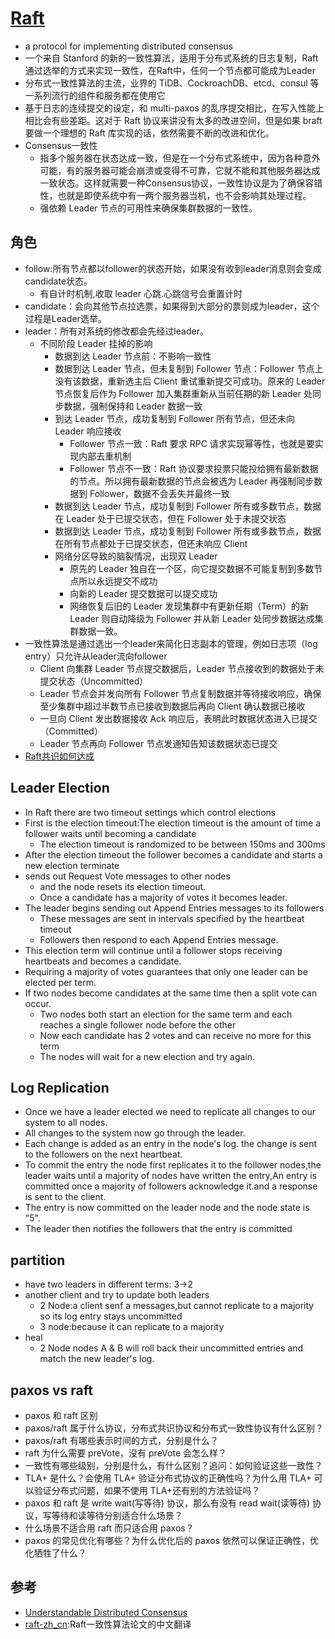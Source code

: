 # [Raft](https://raft.github.io/raft.pdf)

* a protocol for implementing distributed consensus
* 一个来自 Stanford 的新的一致性算法，适用于分布式系统的日志复制，Raft通过选举的方式来实现一致性，在Raft中，任何一个节点都可能成为Leader
* 分布式一致性算法的主流，业界的 TiDB、CockroachDB、etcd、consul 等一系列流行的组件和服务都在使用它
* 基于日志的连续提交的设定，和 multi-paxos 的乱序提交相比，在写入性能上相比会有些差距。这对于 Raft 协议来讲没有太多的改进空间，但是如果 braft 要做一个理想的 Raft 库实现的话，依然需要不断的改进和优化。
* Consensus一致性
  - 指多个服务器在状态达成一致，但是在一个分布式系统中，因为各种意外可能，有的服务器可能会崩溃或变得不可靠，它就不能和其他服务器达成一致状态。这样就需要一种Consensus协议，一致性协议是为了确保容错性，也就是即使系统中有一两个服务器当机，也不会影响其处理过程。
  - 强依赖 Leader 节点的可用性来确保集群数据的一致性。

## 角色

* follow:所有节点都以follower的状态开始，如果没有收到leader消息则会变成candidate状态。
  - 有自计时机制,收取 leader 心跳.心跳信号会重置计时
* candidate：会向其他节点拉选票，如果得到大部分的票则成为leader，这个过程是Leader选举。
* leader：所有对系统的修改都会先经过leader。
  - 不同阶段 Leader 挂掉的影响
    + 数据到达 Leader 节点前：不影响一致性
    + 数据到达 Leader 节点，但未复制到 Follower 节点：Follower 节点上没有该数据，重新选主后 Client 重试重新提交可成功。原来的 Leader 节点恢复后作为 Follower 加入集群重新从当前任期的新 Leader 处同步数据，强制保持和 Leader 数据一致
    + 到达 Leader 节点，成功复制到 Follower 所有节点，但还未向 Leader 响应接收
      * Follower 节点一致：Raft 要求 RPC 请求实现幂等性，也就是要实现内部去重机制
      * Follower 节点不一致：Raft 协议要求投票只能投给拥有最新数据的节点。所以拥有最新数据的节点会被选为 Leader 再强制同步数据到 Follower，数据不会丢失并最终一致
    + 数据到达 Leader 节点，成功复制到 Follower 所有或多数节点，数据在 Leader 处于已提交状态，但在 Follower 处于未提交状态
    + 数据到达 Leader 节点，成功复制到 Follower 所有或多数节点，数据在所有节点都处于已提交状态，但还未响应 Client
    + 网络分区导致的脑裂情况，出现双 Leader
      * 原先的 Leader 独自在一个区，向它提交数据不可能复制到多数节点所以永远提交不成功
      * 向新的 Leader 提交数据可以提交成功
      * 网络恢复后旧的 Leader 发现集群中有更新任期（Term）的新 Leader 则自动降级为 Follower 并从新 Leader 处同步数据达成集群数据一致。
* 一致性算法是通过选出一个leader来简化日志副本的管理，例如日志项（log entry）只允许从leader流向follower
  - Client 向集群 Leader 节点提交数据后，Leader 节点接收到的数据处于未提交状态（Uncommitted）
  - Leader 节点会并发向所有 Follower 节点复制数据并等待接收响应，确保至少集群中超过半数节点已接收到数据后再向 Client 确认数据已接收
  - 一旦向 Client 发出数据接收 Ack 响应后，表明此时数据状态进入已提交（Committed）
  - Leader 节点再向 Follower 节点发通知告知该数据状态已提交
* [Raft共识如何达成](http://thesecretlivesofdata.com/raft/)

## Leader Election

* In Raft there are two timeout settings which control elections
* First is the election timeout:The election timeout is the amount of time a follower waits until becoming a candidate
  - The election timeout is randomized to be between 150ms and 300ms
* After the election timeout the follower becomes a candidate and starts a new election terminate
* sends out Request Vote messages to other nodes
  - and the node resets its election timeout.
  - Once a candidate has a majority of votes it becomes leader.
* The leader begins sending out Append Entries messages to its followers
  - These messages are sent in intervals specified by the heartbeat timeout
  - Followers then respond to each Append Entries message.
* This election term will continue until a follower stops receiving heartbeats and becomes a candidate.
* Requiring a majority of votes guarantees that only one leader can be elected per term.
* If two nodes become candidates at the same time then a split vote can occur.
  - Two nodes both start an election for the same term and each reaches a single follower node before the other
  - Now each candidate has 2 votes and can receive no more for this term
  - The nodes will wait for a new election and try again.

## Log Replication

* Once we have a leader elected we need to replicate all changes to our system to all nodes.
* All changes to the system now go through the leader.
* Each change is added as an entry in the node's log.  the change is sent to the followers on the next heartbeat.
* To commit the entry the node first replicates it to the follower nodes,the leader waits until a majority of nodes have written the entry,An entry is committed once a majority of followers acknowledge it.and a response is sent to the client.
* The entry is now committed on the leader node and the node state is "5".
* The leader then notifies the followers that the entry is committed

## partition

* have two leaders in different terms: 3->2
* another client and try to update both leaders
  - 2 Node:a client senf a messages,but cannot replicate to a majority so its log entry stays uncommitted
  - 3 node:because it can replicate to a majority
* heal
  - 2 Node nodes A & B will roll back their uncommitted entries and match the new leader's log.

## paxos vs raft

* paxos 和 raft 区别
* paxos/raft 属于什么协议，分布式共识协议和分布式一致性协议有什么区别？
* paxos/raft 有哪些表示时间的方式，分别是什么？
* raft 为什么需要 preVote，没有 preVote 会怎么样？
* 一致性有哪些级别，分别是什么，有什么区别？追问：如何验证这些一致性？
* TLA+ 是什么？会使用 TLA+ 验证分布式协议的正确性吗？为什么用 TLA+ 可以验证分布式问题，如果不使用 TLA+还有别的方法验证吗？
* paxos 和 raft 是 write wait(写等待) 协议，那么有没有 read wait(读等待) 协议，写等待和读等待分别适合什么场景？
* 什么场景不适合用 raft 而只适合用 paxos？
* paxos 的常见优化有哪些？为什么优化后的 paxos 依然可以保证正确性，优化牺牲了什么？

## 参考

* [Understandable Distributed Consensus](http://thesecretlivesofdata.com/raft/)
* [raft-zh_cn](https://github.com/maemual/raft-zh_cn):Raft一致性算法论文的中文翻译
